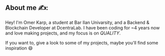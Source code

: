 ## About me ✍️:

Hey! I'm Omer Karp, a student at Bar Ilan Univarsity, and a Backend & Blockchain Developer at DcentraLab.
I have been coding for ~4 years now and love making projects, and my focus is on *QUALITY*.

If you want to, give a look to some of my projects, maybe you'll find some inspiration 😄
